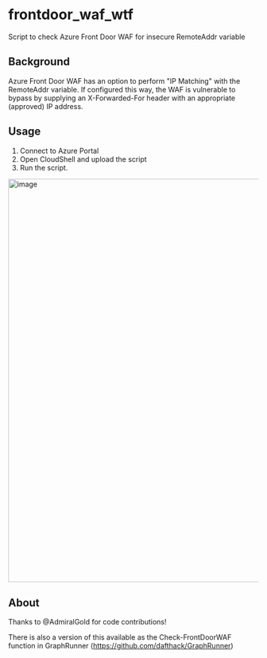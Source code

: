 # frontdoor_waf_wtf
Script to check Azure Front Door WAF for insecure RemoteAddr variable

## Background

Azure Front Door WAF has an option to perform "IP Matching" with the RemoteAddr variable. If configured this way, the WAF is vulnerable to bypass by supplying an X-Forwarded-For header with an appropriate (approved) IP address.


## Usage

1. Connect to Azure Portal
2. Open CloudShell and upload the script
3. Run the script.

<img width="775" height="810" alt="image" src="https://github.com/user-attachments/assets/e965c262-1690-4bdb-ae92-36ab3d91d15f" />


## About

Thanks to @AdmiralGold for code contributions!

There is also a version of this available as the Check-FrontDoorWAF function in GraphRunner (https://github.com/dafthack/GraphRunner)
